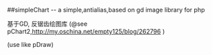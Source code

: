##simpleChart -- a simple,antialias,based on gd image library for php

基于GD, 反锯齿绘图库 (@see pChart2,http://my.oschina.net/empty125/blog/262796 )

(use like pDraw)
